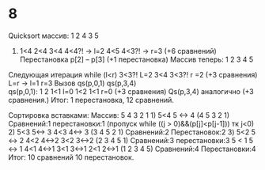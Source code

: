 # 8
Quicksort массив: 1 2 4 3 5 
1)	1<4 2<4 3<4 4<4?! -> l=2
4<5 4<3?! -> r=3
(+6 сравнений)
Перестановка  p[2] – p[3]
  (+1 перестановка)
Массив теперь: 1 2 3 4 5
                             
Следующая итерация while (l<r)
3<3?! L=2
3<4 3<3?! r =2
(+3 сравнения)
L=r -> l=1 r=3
           Вызов qs(p,0,1) qs(p,3,4)   
qs(p,0,1): 1 2
1<1   l=0
1<2 1<1 r=0
(+3 сравнения)
Qs(p,3,4) аналогично (+3 сравнения.)
Итог: 1 перестановка, 12 сравнений.


Сортировка вставками:
Массив: 5 4 3 2 1
1)
5<4  5 <-> 4 (4 5 3 2 1) Сравнений:1 перестановки:1
(пропуск while ((j > 0)&&(p[j]<p[j-1])) тк j<0)
2)
5<3 5<-> 3  4<3 4<-> 3 (3 4 5 2 1) Сравнений:2 Перестановок:2
3)
5<2 5 <-> 2 4<2 4<->2 3<2  3<->2 (2 3 4 5 1) Сравнений:3 перестановки:3
5 < 1 5 <-> 1 4<1 4<->1 3<1 3<->1 2<1 2<->1 (1 2 3 4 5) Сравнений:4 Перестановки:4
Итог: 10 сравнений 10 перестановок.

